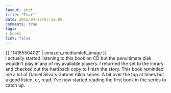```yaml
---
layout: post
title: "Tsar"
date: 2012-04-25T07:56:00
comments: true
tags:
- books
link: false
---
```

{{ "1416550402" | amazon_mediumleft_image }}  
I actually started listening to this book on CD but the penultimate disk wouldn't play in any of my available players. I returned the set to the library and checked out the hardback copy to finish the story. This book reminded me a lot of Daniel Silva's Gabriel Allon series. A bit over the top at times but a good listen, er, read. I've now started reading the first book in the series to catch up.
